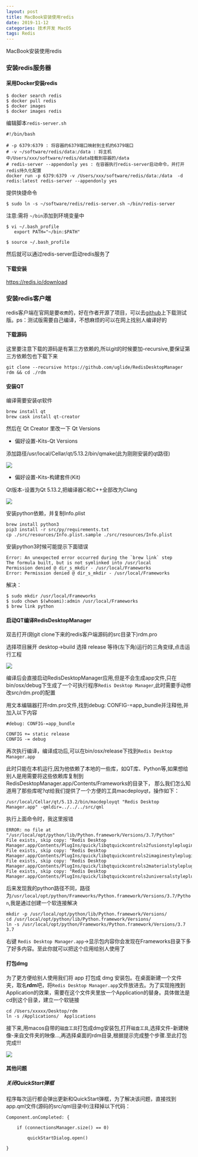 ```yaml
---
layout: post
title: MacBook安装使用redis
date: 2019-11-12
categories: 技术开发 MacOS
tags: Redis
---
```

MacBook安装使用redis

### 安装redis服务器

#### 采用Docker安装redis

```
$ docker search redis
$ docker pull redis
$ docker images
$ docker images redis
```
编辑脚本`redis-server.sh`

```
#!/bin/bash

# -p 6379:6379 : 将容器的6379端口映射到主机的6379端口
# -v ~/software/redis/data:/data : 将主机中/Users/xxx/software/redis/data挂载到容器的/data
# redis-server --appendonly yes : 在容器执行redis-server启动命令，并打开redis持久化配置
docker run -p 6379:6379 -v /Users/xxx/software/redis/data:/data  -d redis:latest redis-server --appendonly yes

```

提供快捷命令

```
$ sudo ln -s ~/software/redis/redis-server.sh ~/bin/redis-server
```

注意:需将 `~/bin`添加到环境变量中

```
$ vi ~/.bash_profile
   export PATH="~/bin:$PATH"

$ source ~/.bash_profile
```

然后就可以通过redis-server启动redis服务了

#### 下载安装

https://redis.io/download


### 安装redis客户端

redis客户端在官网是要`收费`的，好在作者开源了项目，可以去[github](https://github.com/uglide/RedisDesktopManager/releases)上下载测试版。ps：测试版需要自己编译，不想麻烦的可以在网上找别人编译好的

#### 下载源码
这里要注意下载的源码是有第三方依赖的,所以git的时候要加–recursive,要保证第三方依赖包也下载下来
```
git clone --recursive https://github.com/uglide/RedisDesktopManager rdm && cd ./rdm
```


#### 安装QT
编译需要安装qt软件

```
brew install qt
brew cask install qt-creator
```
然后在 Qt Creator 里改一下 Qt Versions

- 偏好设置-Kits-Qt Versions

添加路径/usr/local/Cellar/qt/5.13.2/bin/qmake(此为刚刚安装的qt路径)

![](/images/posts/dev/qt_setting1.png)

- 偏好设置-Kits-构建套件(Kit)

Qt版本-设置为Qt 5.13.2,把编译器C和C++全部改为Clang

![](/images/posts/dev/qt_setting2.png)

安装python依赖，并复制Info.plist
```
brew install python3
pip3 install -r src/py/requirements.txt
cp ./src/resources/Info.plist.sample ./src/resources/Info.plist
```

安装python3时候可能提示下面错误
```
Error: An unexpected error occurred during the `brew link` step
The formula built, but is not symlinked into /usr/local
Permission denied @ dir_s_mkdir - /usr/local/Frameworks
Error: Permission denied @ dir_s_mkdir - /usr/local/Frameworks
```
解决：

```
$ sudo mkdir /usr/local/Frameworks
$ sudo chown $(whoami):admin /usr/local/Frameworks
$ brew link python
```

#### 启动QT编译RedisDesktopManager

双击打开(刚git clone下来的redis客户端源码的src目录下)rdm.pro

选择项目展开 desktop->build 选择 release 等待(左下角)运行的三角变绿,点击运行工程

![](/images/posts/dev/qt_build.png)

编译后会直接启动RedisDesktopManager应用,但是不会生成app文件,只在bin/osx/debug下生成了一个可执行程序`Redis Desktop Manager`,此时需要手动修改src/rdm.pro的配置

用文本编辑器打开rdm.pro文件,找到debug: CONFIG-=app_bundle并注释他,并加入以下内容
```
#debug: CONFIG-=app_bundle

CONFIG += static release
CONFIG -= debug
```

再次执行编译，编译成功后,可以在bin/osx/release下找到`Redis Desktop Manager.app`

此时只能在本机运行,因为他依赖了本地的一些库，如QT库、Python等,如果想给别人是用需要将这些依赖库复制到 RedisDesktopManager.app/Contents/Frameworks的目录下，
那么我们怎么知道用了那些库呢?qt给我们提供了一个方便的工具macdeployqt，操作如下：

```
/usr/local/Cellar/qt/5.13.2/bin/macdeployqt "Redis Desktop Manager.app" -qmldir=../../../src/qml
```
执行上面命令时，我这里报错

```
ERROR: no file at "/usr/local/opt/python/lib/Python.framework/Versions/3.7/Python"
File exists, skip copy: "Redis Desktop Manager.app/Contents/PlugIns/quick/libqtquickcontrols2fusionstyleplugin.dylib"
File exists, skip copy: "Redis Desktop Manager.app/Contents/PlugIns/quick/libqtquickcontrols2imaginestyleplugin.dylib"
File exists, skip copy: "Redis Desktop Manager.app/Contents/PlugIns/quick/libqtquickcontrols2materialstyleplugin.dylib"
File exists, skip copy: "Redis Desktop Manager.app/Contents/PlugIns/quick/libqtquickcontrols2universalstyleplugin.dylib"
```

后来发现我的python路径不同，路径为`/usr/local/opt/python/Frameworks/Python.framework/Versions/3.7/Python`,我是通过创建一个软连接解决

```
mkdir -p /usr/local/opt/python/lib/Python.framework/Versions/
cd /usr/local/opt/python/lib/Python.framework/Versions/
ln -s /usr/local/opt/python/Frameworks/Python.framework/Versions/3.7 3.7
```

右键 `Redis Desktop Manager.app`->显示包内容你会发现在Frameworks目录下多了好多内容。至此你就可以把这个应用给别人使用了


#### 打包dmg
为了更方便给别人使用我们将 app 打包成 dmg 安装包。在桌面新建一个文件夹，取名**rdm**吧，将`Redis Desktop Manager.app`文件放进去。为了实现拖拽到Application的效果，需要在这个文件夹里放一个Application的替身。具体做法是cd到这个目录，建立一个软链接

```
cd /Users/xxxxx/Desktop/rdm
ln -s /Applications/  Applications
```

接下来,用macos自带的`磁盘工具`打包成dmg安装包,打开`磁盘工具`,选择文件-新建映像-来自文件夹的映像...,再选择桌面的rdm目录,根据提示完成整个步骤.至此打包完成!!!

![](/images/posts/dev/rdm_dmg.png)



#### 其他问题

##### 关闭QuickStart弹框
程序每次运行都会弹出更新和QuickStart弹框，为了解决该问题，直接找到app.qml文件(源码的src/qml目录中)注释掉以下代码：
```
Component.onCompleted: {

    if (connectionsManager.size() == 0)

        quickStartDialog.open()

}
```



